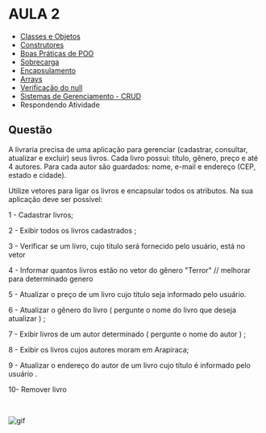 # AULA 2

+ [Classes e Objetos](./Anotacoes.md#classes-e-objetos)
+ [Construtores](./Anotacoes.md#construtores)
+ [Boas Práticas de POO](./Anotacoes.md#boas-praticas-em-poo)
+ [Sobrecarga](./Anotacoes.md#sobrecarga)
+ [Encapsulamento](./Anotacoes.md#encapsulamento)
+ [Arrays](./Anotacoes.md#arrays)
+ [Verificação do null](./Anotacoes.md#verificação-do-null)
+ [Sistemas de Gerenciamento - CRUD](./Anotacoes.md#crud)
+ Respondendo Atividade

## Questão

A livraria precisa de uma aplicação para gerenciar (cadastrar, consultar, atualizar e excluir) seus livros. Cada livro possui: título, gênero, preço e até 4 autores. Para cada autor são guardados: nome, e-mail e endereço
(CEP, estado e cidade). 

Utilize vetores para ligar os livros e encapsular todos os atributos. Na sua aplicação deve ser possível: 

1 - Cadastrar livros;  

2 - Exibir todos os livros cadastrados ;  

3 - Verificar se um livro, cujo titulo será fornecido pelo usuário, está no vetor

4 - Informar quantos livros estão no vetor do gênero "Terror" // melhorar para determinado genero

5 - Atualizar o preço de um livro cujo titulo seja informado pelo usuário.

6 - Atualizar o gênero do livro ( pergunte o nome do livro que deseja atualizar ) ;   

7 - Exibir livros de um autor determinado ( pergunte o nome do autor ) ;  

8 - Exibir os livros cujos autores moram em Arapiraca;  

9 - Atualizar o endereço do autor de um livro cujo título é informado pelo usuário .

10- Remover livro

<br>

![gif](https://c.tenor.com/Q6HPGn7dJKAAAAAC/shinji-terror.gif)
